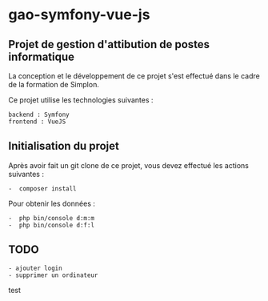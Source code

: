 # gao-symfony-vue-js
## Projet de gestion d'attibution de postes informatique

La conception et le développement de ce projet s'est effectué dans le cadre de la formation de Simplon.

Ce projet utilise les technologies suivantes :

    backend : Symfony
    frontend : VueJS

## Initialisation du projet

Après avoir fait un git clone de ce projet, vous devez effectué les actions suivantes :

    -  composer install
    
  Pour obtenir les données :
  
    -  php bin/console d:m:m
    -  php bin/console d:f:l
  
## TODO 

    - ajouter login 
    - supprimer un ordinateur
test